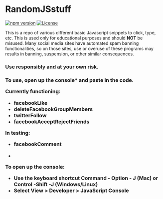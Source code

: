 RandomJSstuff
===============
[![npm version](https://badge.fury.io/js/jquery.svg)](http://badge.fury.io/js/jquery) [![License](http://img.shields.io/:license-mit-blue.svg)](http://doge.mit-license.org)


This is a repo of various different basic Javascript snippets to click, type, etc. This is used only for educational purposes and should <strong>NOT</strong> be misused. Many social media sites have automated spam banning functionalities, so on those sites, use or overuse of these programs may results in banning, suspension, or other similar consequences. 

<h3>Use responsibly and at your own risk.<h3>

To use, open up the console* and paste in the code.

**Currently functioning:**

<ul>
<li>facebookLike</li>
<li>deleteFacebookGroupMembers</li>
<li>twitterFollow</li>
<li>facebookAcceptRejectFriends</li>
</ul>


**In testing:** 

<ul>
<li>facebookComment</li>
</ul>

*
**To open up the console:**
<ul>
<li>Use the keyboard shortcut Command - Option - J (Mac) or Control -Shift -J (Windows/Linux)</li>
<li>Select View > Developer > JavaScript Console</li>
</ul>
